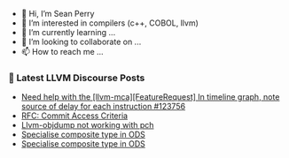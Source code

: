 - 👋 Hi, I’m Sean Perry
- 👀 I’m interested in compilers (c++, COBOL, llvm)
- 🌱 I’m currently learning ...
- 💞️ I’m looking to collaborate on ...
- 📫 How to reach me ...

<!---
s66perry/s66perry is a ✨ special ✨ repository because its `README.md` (this file) appears on your GitHub profile.
You can click the Preview link to take a look at your changes.
--->
### 📕 Latest LLVM Discourse Posts

<!-- DISCOURSE-LLVM:START -->
- [Need help with the [llvm-mca][FeatureRequest] In timeline graph, note source of delay for each instruction #123756](https://discourse.llvm.org/t/need-help-with-the-llvm-mca-featurerequest-in-timeline-graph-note-source-of-delay-for-each-instruction-123756/84316#post_1)
- [RFC: Commit Access Criteria](https://discourse.llvm.org/t/rfc-commit-access-criteria/84073?page=4#post_63)
- [Llvm-objdump not working with pch](https://discourse.llvm.org/t/llvm-objdump-not-working-with-pch/84301#post_4)
- [Specialise composite type in ODS](https://discourse.llvm.org/t/specialise-composite-type-in-ods/84310#post_7)
- [Specialise composite type in ODS](https://discourse.llvm.org/t/specialise-composite-type-in-ods/84310#post_6)
<!-- DISCOURSE-LLVM:END -->
